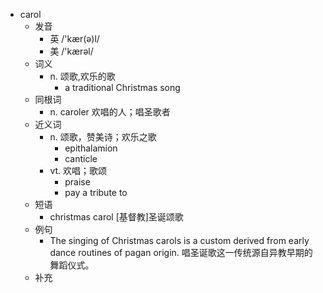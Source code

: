 - carol
  - 发音
    - 英 /'kær(ə)l/
    - 美 /'kærəl/
  - 词义
    - n. 颂歌,欢乐的歌
      - a traditional Christmas song
  - 同根词
    - n. caroler 欢唱的人；唱圣歌者
  - 近义词
    - n. 颂歌，赞美诗；欢乐之歌
      - epithalamion
      - canticle
    - vt. 欢唱；歌颂
      - praise
      - pay a tribute to
  - 短语
    - christmas carol [基督教]圣诞颂歌
  - 例句
    - The singing of Christmas carols is a custom derived from early dance routines of pagan origin. 唱圣诞歌这一传统源自异教早期的舞蹈仪式。
  - 补充